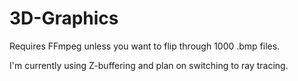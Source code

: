 # 3D-Graphics

Requires FFmpeg unless you want to flip through 1000 .bmp files.

I'm currently using Z-buffering and plan on switching to ray tracing.
